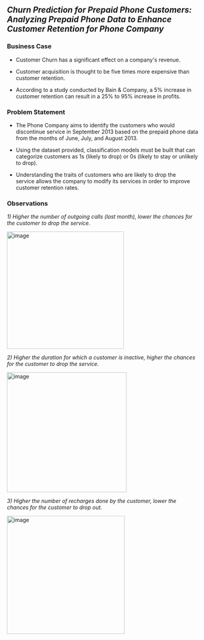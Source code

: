 ## _Churn Prediction for Prepaid Phone Customers: Analyzing Prepaid Phone Data to Enhance Customer Retention for Phone Company_


### **Business Case**

* Customer Churn has a significant effect on a company's revenue.

* Customer acquisition is thought to be five times more expensive than customer retention.

* According to a study conducted by Bain & Company, a 5% increase in customer retention can result in a 25% to 95% increase in profits.


### **Problem Statement**


* The Phone Company aims to identify the customers who would discontinue service in September 2013 based on the prepaid phone data from the months of June, July, and August 2013.

* Using the dataset provided, classification models must be built that can categorize customers as 1s (likely to drop) or 0s (likely to stay or unlikely to drop).

* Understanding the traits of customers who are likely to drop the service allows the company to modify its services in order to improve customer retention rates.


### **Observations**



_1) Higher the number of outgoing calls (last month), lower the chances for the customer to drop the service._

<img width="308" alt="image" src="https://user-images.githubusercontent.com/70052374/225518629-2da5977e-26c0-4487-a754-085a0122560d.png">





_2) Higher the duration for which a customer is inactive, higher the chances for the customer to drop the service._


<img width="315" alt="image" src="https://user-images.githubusercontent.com/70052374/225518899-32cf99b5-a8db-45e7-9eab-f9800e8c6931.png">






_3) Higher the number of recharges done by the customer, lower the chances for the customer to drop out._


<img width="310" alt="image" src="https://user-images.githubusercontent.com/70052374/225519459-511785b6-b904-4eec-ae45-0ccd4ac24d29.png">



